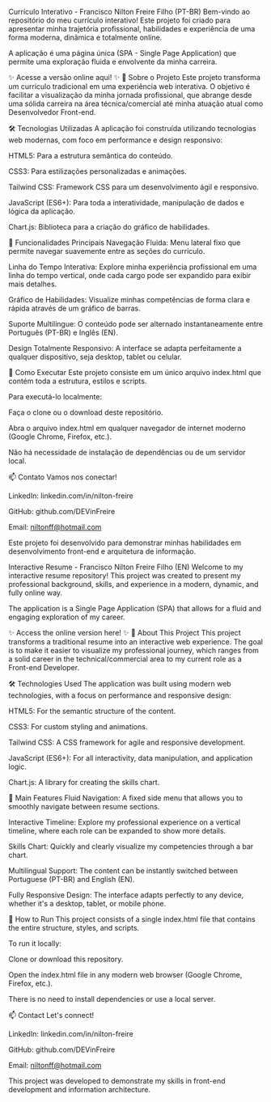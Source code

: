 Currículo Interativo - Francisco Nilton Freire Filho (PT-BR)
Bem-vindo ao repositório do meu currículo interativo! Este projeto foi criado para apresentar minha trajetória profissional, habilidades e experiência de uma forma moderna, dinâmica e totalmente online.

A aplicação é uma página única (SPA - Single Page Application) que permite uma exploração fluida e envolvente da minha carreira.

✨ Acesse a versão online aqui! ✨
🚀 Sobre o Projeto
Este projeto transforma um currículo tradicional em uma experiência web interativa. O objetivo é facilitar a visualização da minha jornada profissional, que abrange desde uma sólida carreira na área técnica/comercial até minha atuação atual como Desenvolvedor Front-end.

🛠️ Tecnologias Utilizadas
A aplicação foi construída utilizando tecnologias web modernas, com foco em performance e design responsivo:

HTML5: Para a estrutura semântica do conteúdo.

CSS3: Para estilizações personalizadas e animações.

Tailwind CSS: Framework CSS para um desenvolvimento ágil e responsivo.

JavaScript (ES6+): Para toda a interatividade, manipulação de dados e lógica da aplicação.

Chart.js: Biblioteca para a criação do gráfico de habilidades.

🌟 Funcionalidades Principais
Navegação Fluida: Menu lateral fixo que permite navegar suavemente entre as seções do currículo.

Linha do Tempo Interativa: Explore minha experiência profissional em uma linha do tempo vertical, onde cada cargo pode ser expandido para exibir mais detalhes.

Gráfico de Habilidades: Visualize minhas competências de forma clara e rápida através de um gráfico de barras.

Suporte Multilíngue: O conteúdo pode ser alternado instantaneamente entre Português (PT-BR) e Inglês (EN).

Design Totalmente Responsivo: A interface se adapta perfeitamente a qualquer dispositivo, seja desktop, tablet ou celular.

📂 Como Executar
Este projeto consiste em um único arquivo index.html que contém toda a estrutura, estilos e scripts.

Para executá-lo localmente:

Faça o clone ou o download deste repositório.

Abra o arquivo index.html em qualquer navegador de internet moderno (Google Chrome, Firefox, etc.).

Não há necessidade de instalação de dependências ou de um servidor local.

📫 Contato
Vamos nos conectar!

LinkedIn: linkedin.com/in/nilton-freire

GitHub: github.com/DEVinFreire

Email: niltonff@hotmail.com

Este projeto foi desenvolvido para demonstrar minhas habilidades em desenvolvimento front-end e arquitetura de informação.

Interactive Resume - Francisco Nilton Freire Filho (EN)
Welcome to my interactive resume repository! This project was created to present my professional background, skills, and experience in a modern, dynamic, and fully online way.

The application is a Single Page Application (SPA) that allows for a fluid and engaging exploration of my career.

✨ Access the online version here! ✨
🚀 About This Project
This project transforms a traditional resume into an interactive web experience. The goal is to make it easier to visualize my professional journey, which ranges from a solid career in the technical/commercial area to my current role as a Front-end Developer.

🛠️ Technologies Used
The application was built using modern web technologies, with a focus on performance and responsive design:

HTML5: For the semantic structure of the content.

CSS3: For custom styling and animations.

Tailwind CSS: A CSS framework for agile and responsive development.

JavaScript (ES6+): For all interactivity, data manipulation, and application logic.

Chart.js: A library for creating the skills chart.

🌟 Main Features
Fluid Navigation: A fixed side menu that allows you to smoothly navigate between resume sections.

Interactive Timeline: Explore my professional experience on a vertical timeline, where each role can be expanded to show more details.

Skills Chart: Quickly and clearly visualize my competencies through a bar chart.

Multilingual Support: The content can be instantly switched between Portuguese (PT-BR) and English (EN).

Fully Responsive Design: The interface adapts perfectly to any device, whether it's a desktop, tablet, or mobile phone.

📂 How to Run
This project consists of a single index.html file that contains the entire structure, styles, and scripts.

To run it locally:

Clone or download this repository.

Open the index.html file in any modern web browser (Google Chrome, Firefox, etc.).

There is no need to install dependencies or use a local server.

📫 Contact
Let's connect!

LinkedIn: linkedin.com/in/nilton-freire

GitHub: github.com/DEVinFreire

Email: niltonff@hotmail.com

This project was developed to demonstrate my skills in front-end development and information architecture.